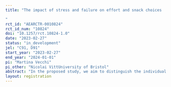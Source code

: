 ```yaml
---
title: "The impact of stress and failure on effort and snack choices 
"
rct_id: "AEARCTR-0010824"
rct_id_num: "10824"
doi: "10.1257/rct.10824-1.0"
date: "2023-02-27"
status: "in_development"
jel: "C91, D91"
start_year: "2023-02-27"
end_year: "2024-01-01"
pi: "Martina Vecchi"
pi_other: "Nicolai VittUniversity of Bristol"
abstract: "In the proposed study, we aim to distinguish the individual and combined influences of acute stress and failure on effort and food choices using a behavioral laboratory experiment.  "
layout: registration
---
```


